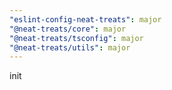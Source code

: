 ```yaml
---
"eslint-config-neat-treats": major
"@neat-treats/core": major
"@neat-treats/tsconfig": major
"@neat-treats/utils": major
---
```


init
